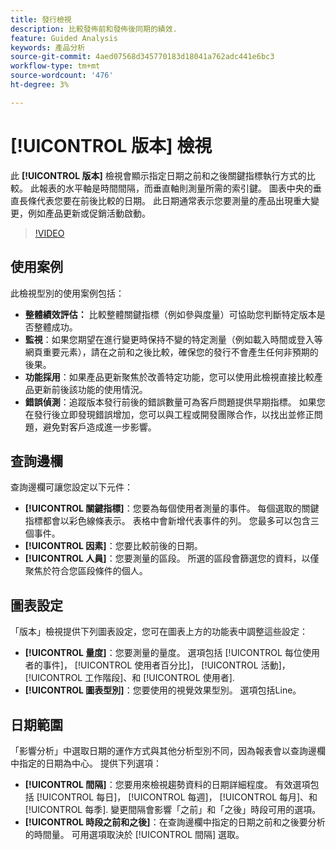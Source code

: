 ```yaml
---
title: 發行檢視
description: 比較發佈前和發佈後同期的績效.
feature: Guided Analysis
keywords: 產品分析
source-git-commit: 4aed07568d345770183d18041a762adc441e6bc3
workflow-type: tm+mt
source-wordcount: '476'
ht-degree: 3%

---
```


# [!UICONTROL 版本] 檢視

此 **[!UICONTROL 版本]** 檢視會顯示指定日期之前和之後關鍵指標執行方式的比較。 此報表的水平軸是時間間隔，而垂直軸則測量所需的索引鍵。 圖表中央的垂直長條代表您要在前後比較的日期。 此日期通常表示您要測量的產品出現重大變更，例如產品更新或促銷活動啟動。

>[!VIDEO](https://video.tv.adobe.com/v/3421665/?learn=on)

## 使用案例

此檢視型別的使用案例包括：

* **整體績效評估：** 比較整體關鍵指標（例如參與度量）可協助您判斷特定版本是否整體成功。
* **監視**：如果您期望在進行變更時保持不變的特定測量（例如載入時間或登入等網頁重要元素），請在之前和之後比較，確保您的發行不會產生任何非預期的後果。
* **功能採用**：如果產品更新聚焦於改善特定功能，您可以使用此檢視直接比較產品更新前後該功能的使用情況。
* **錯誤偵測**：追蹤版本發行前後的錯誤數量可為客戶問題提供早期指標。 如果您在發行後立即發現錯誤增加，您可以與工程或開發團隊合作，以找出並修正問題，避免對客戶造成進一步影響。

## 查詢邊欄

查詢邊欄可讓您設定以下元件：

* **[!UICONTROL 關鍵指標]**：您要為每個使用者測量的事件。 每個選取的關鍵指標都會以彩色線條表示。 表格中會新增代表事件的列。 您最多可以包含三個事件。
* **[!UICONTROL 因素]**：您要比較前後的日期。
* **[!UICONTROL 人員]**：您要測量的區段。 所選的區段會篩選您的資料，以僅聚焦於符合您區段條件的個人。

## 圖表設定

「版本」檢視提供下列圖表設定，您可在圖表上方的功能表中調整這些設定：

* **[!UICONTROL 量度]**：您要測量的量度。 選項包括 [!UICONTROL 每位使用者的事件]， [!UICONTROL 使用者百分比]， [!UICONTROL 活動]， [!UICONTROL 工作階段]、和 [!UICONTROL 使用者].
* **[!UICONTROL 圖表型別]**：您要使用的視覺效果型別。 選項包括Line。

## 日期範圍

「影響分析」中選取日期的運作方式與其他分析型別不同，因為報表會以查詢邊欄中指定的日期為中心。 提供下列選項：

* **[!UICONTROL 間隔]**：您要用來檢視趨勢資料的日期詳細程度。 有效選項包括 [!UICONTROL 每日]， [!UICONTROL 每週]， [!UICONTROL 每月]、和 [!UICONTROL 每季]. 變更間隔會影響「之前」和「之後」時段可用的選項。
* **[!UICONTROL 時段之前和之後]**：在查詢邊欄中指定的日期之前和之後要分析的時間量。 可用選項取決於 [!UICONTROL 間隔] 選取。
